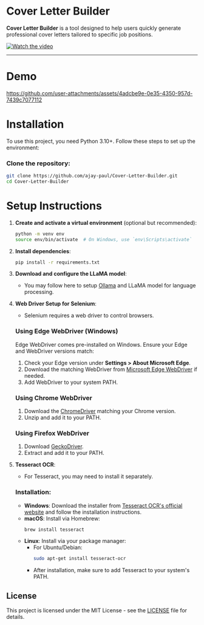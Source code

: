 # Cover Letter Builder

**Cover Letter Builder** is a tool designed to help users quickly generate professional cover letters tailored to specific job positions.

[![Watch the video](https://img.youtube.com/vi/HvSreeG3ekM/0.jpg)](https://www.youtube.com/watch?v=HvSreeG3ekM)

---

# Demo


https://github.com/user-attachments/assets/4adcbe9e-0e35-4350-957d-7439c7077112
# Installation

To use this project, you need Python 3.10+. Follow these steps to set up the environment:

### Clone the repository:

```bash
git clone https://github.com/ajay-paul/Cover-Letter-Builder.git
cd Cover-Letter-Builder
```

# Setup Instructions

1. **Create and activate a virtual environment** (optional but recommended):

    ```bash
    python -m venv env
    source env/bin/activate  # On Windows, use `env\Scripts\activate`
    ```

2. **Install dependencies**:

    ```bash
    pip install -r requirements.txt
    ```

3. **Download and configure the LLaMA model**:
   - You may follow here to setup [Ollama](docs/ollama.md) and LLaMA model for language processing.

4. **Web Driver Setup for Selenium**:
   - Selenium requires a web driver to control browsers.

   ### Using Edge WebDriver (Windows)
   Edge WebDriver comes pre-installed on Windows. Ensure your Edge and WebDriver versions match:
   1. Check your Edge version under **Settings > About Microsoft Edge**.
   2. Download the matching WebDriver from [Microsoft Edge WebDriver](https://developer.microsoft.com/en-us/microsoft-edge/tools/webdriver/) if needed.
   3. Add WebDriver to your system PATH.

   ### Using Chrome WebDriver
   1. Download the [ChromeDriver](https://sites.google.com/chromium.org/driver/) matching your Chrome version.
   2. Unzip and add it to your PATH.

   ### Using Firefox WebDriver
   1. Download [GeckoDriver](https://github.com/mozilla/geckodriver/releases).
   2. Extract and add it to your PATH.

5. **Tesseract OCR**:
   - For Tesseract, you may need to install it separately.

   ### Installation:
   - **Windows**: Download the installer from [Tesseract OCR's official website](https://github.com/tesseract-ocr/tesseract) and follow the installation instructions.
   - **macOS**: Install via Homebrew:
     ```bash
     brew install tesseract
     ```
   - **Linux**: Install via your package manager:
     - For Ubuntu/Debian:
       ```bash
       sudo apt-get install tesseract-ocr
       ```
     - After installation, make sure to add Tesseract to your system's PATH.
    
## License

This project is licensed under the MIT License - see the [LICENSE](LICENSE.txt) file for details.



